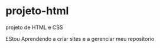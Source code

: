 # projeto-html
 projeto de HTML e CSS

 EStou Aprendendo a criar sites e a gerenciar meu repositorio
